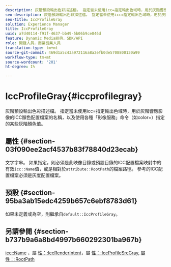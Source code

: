 ```yaml
---
description: 灰階預設輸出色彩描述檔。 指定當未使用icc=指定輸出色域時，用於灰階響應影像的ICC顏色配置檔案的名稱，以及使用各種「影像服務」命令（如color=）指定的某些灰階顏色值。
seo-description: 灰階預設輸出色彩描述檔。 指定當未使用icc=指定輸出色域時，用於灰階響應影像的ICC顏色配置檔案的名稱，以及使用各種「影像服務」命令（如color=）指定的某些灰階顏色值。
seo-title: IccProfileGray
solution: Experience Manager
title: IccProfileGray
uuid: a7d40114-f91f-4637-bb49-5b06b9ce846d
feature: Dynamic Media經典，SDK/API
role: 開發人員，商業從業人員
translation-type: tm+mt
source-git-commit: 469d1a5c43a972116a8a2efb0de5708800130a99
workflow-type: tm+mt
source-wordcount: '201'
ht-degree: 1%

---
```



# IccProfileGray{#iccprofilegray}

灰階預設輸出色彩描述檔。 指定當未使用icc=指定輸出色域時，用於灰階響應影像的ICC顏色配置檔案的名稱，以及使用各種「影像服務」命令（如color=）指定的某些灰階顏色值。

## 屬性 {#section-03f090ee2acf4537b83f78840d23ecab}

文字字串。 如果指定，則必須是此映像目錄或預設目錄的ICC配置檔案映射中的有效`icc::Name`值，或是相對於`attribute::RootPath`的檔案路徑。 參考的ICC配置檔案必須是灰度配置檔案。

## 預設 {#section-95ba3ab15edc4259b657c6ebf8783d61}

如果未定義或為空，則繼承自`default::IccProfileGray`。

## 另請參閱 {#section-b737b9a6a8bd4997b660292301ba967b}

[icc::Name](../../../../../is-api/image-catalog/image-serving-api-ref/c-image-catalog-reference/c-icc-profile-map-reference/r-name-icc.md#reference-9e7d3c8e35434981a3dfac66b8946cbe) ，屬 [性：:IccRenderIntent](../../../../../is-api/image-catalog/image-serving-api-ref/c-image-catalog-reference/c-attributes-reference/r-iccrenderintent.md#reference-012f207f28bd4406a5368d23ed95a51f)，屬 [性：:IccProfileSrcGray](../../../../../is-api/image-catalog/image-serving-api-ref/c-image-catalog-reference/c-attributes-reference/r-iccprofilesrcgray.md#reference-a717831da24d43f680d01393660f12f9), [屬性：:RootPath](../../../../../is-api/image-catalog/image-serving-api-ref/c-image-catalog-reference/c-attributes-reference/r-rootpath.md#reference-17d57e5967be403b8408fa7214017494)
